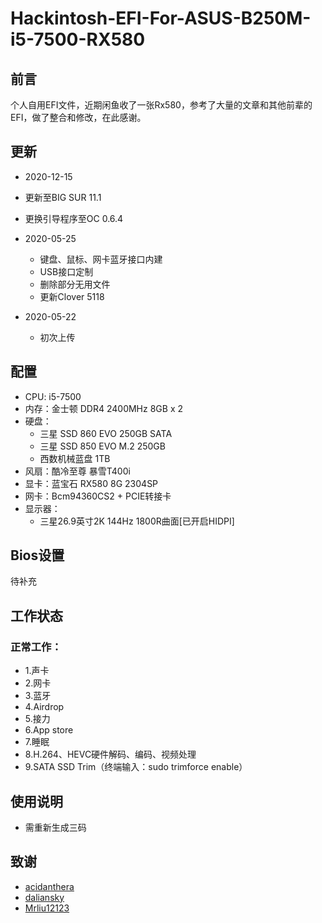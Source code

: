 # Hackintosh-EFI-For-ASUS-B250M-i5-7500-RX580

## 前言

个人自用EFI文件，近期闲鱼收了一张Rx580，参考了大量的文章和其他前辈的EFI，做了整合和修改，在此感谢。

## 更新

- 2020-12-15
 - 更新至BIG SUR 11.1
 - 更换引导程序至OC 0.6.4

- 2020-05-25
	- 键盘、鼠标、网卡蓝牙接口内建
	- USB接口定制
	- 删除部分无用文件
	- 更新Clover 5118

- 2020-05-22
    - 初次上传

## 配置

 - CPU: i5-7500
 - 内存：金士顿 DDR4 2400MHz 8GB x 2
 - 硬盘：
      - 三星 SSD 860 EVO 250GB SATA
      - 三星 SSD 850 EVO M.2 250GB 
      - 西数机械蓝盘 1TB 
 - 风扇：酷冷至尊 暴雪T400i 
 - 显卡：蓝宝石 RX580 8G 2304SP
 - 网卡：Bcm94360CS2 + PCIE转接卡
 - 显示器：
    - 三星26.9英寸2K 144Hz 1800R曲面[已开启HIDPI]

## Bios设置

待补充


## 工作状态

### 正常工作：

- 1.声卡 
- 2.网卡 
- 3.蓝牙 
- 4.Airdrop  
- 5.接力 
- 6.App store  
- 7.睡眠  
- 8.H.264、HEVC硬件解码、编码、视频处理
- 9.SATA SSD Trim（终端输入：sudo trimforce enable）

## 使用说明

- 需重新生成三码

## 致谢

 - [acidanthera](https://github.com/acidanthera)
 - [daliansky](https://github.com/daliansky/)
 - [Mrliu12123](http://bbs.pcbeta.com/viewthread-1851046-1-1.html)






















